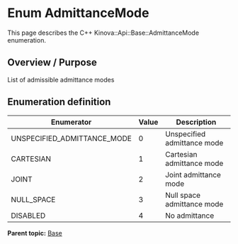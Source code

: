 # Enum AdmittanceMode

This page describes the C++ Kinova::Api::Base::AdmittanceMode enumeration.

## Overview / Purpose

List of admissible admittance modes

## Enumeration definition

|Enumerator|Value|Description|
|----------|-----|-----------|
|UNSPECIFIED\_ADMITTANCE\_MODE|0|Unspecified admittance mode|
|CARTESIAN|1|Cartesian admittance mode|
|JOINT|2|Joint admittance mode|
|NULL\_SPACE|3|Null space admittance mode|
|DISABLED|4|No admittance|

**Parent topic:** [Base](../references/summary_Base.md)


